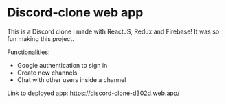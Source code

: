 # Discord-clone web app
This is a Discord clone i made with ReactJS, Redux and Firebase! It was so fun making this project.


Functionalities:

* Google authentication to sign in
* Create new channels
* Chat with other users inside a channel

Link to deployed app:
https://discord-clone-d302d.web.app/
